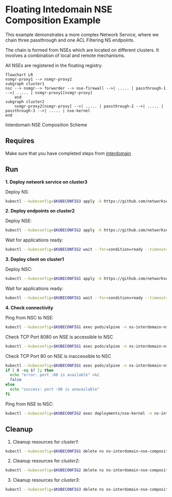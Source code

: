 # Floating Intedomain NSE Composition Example

This example demonstrates a more complex Network Service, where we chain three passthrough and one ACL Filtering NS endpoints.

The chain is formed from NSEs which are located on different clusters. It involves a combination of local and remote mechanisms.

All NSEs are registered in the floating registry.

```mermaid
flowchart LR
nsmgr-proxy1 --> nsmgr-proxy2
subgraph cluster1
nsc --> nsmgr--> forwarder --> nse-firewall -->| ..... | passthrough-1 -->| ..... | nsmgr-proxy1[nsmgr-proxy]
    end
subgraph cluster2
    nsmgr-proxy2[nsmgr-proxy] -->| ..... | passthrough-2 -->| ..... | passthrough-3 -->| ..... | nse-kernel 
end
```
Interdomain NSE Composition Scheme

## Requires

Make sure that you have completed steps from [interdomain](../../suites/basic)

## Run

**1. Deploy network service on cluster3**

Deploy NS:
```bash
kubectl --kubeconfig=$KUBECONFIG3 apply -k https://github.com/networkservicemesh/deployments-k8s/examples/interdomain/usecases/floating_nse_composition/cluster3?ref=4b46724abf5e74eb854ef247d9788d9215e12dc9
```

**2. Deploy endpoints on cluster2**

Deploy NSE:
```bash
kubectl --kubeconfig=$KUBECONFIG2 apply -k https://github.com/networkservicemesh/deployments-k8s/examples/interdomain/usecases/floating_nse_composition/cluster2?ref=4b46724abf5e74eb854ef247d9788d9215e12dc9
```

Wait for applications ready:
```bash
kubectl --kubeconfig=$KUBECONFIG2 wait --for=condition=ready --timeout=1m pod -l app=nse-kernel -n ns-interdomain-nse-composition
```

**3. Deploy client on cluster1**

Deploy NSC:
```bash
kubectl --kubeconfig=$KUBECONFIG1 apply -k https://github.com/networkservicemesh/deployments-k8s/examples/interdomain/usecases/floating_nse_composition/cluster1?ref=4b46724abf5e74eb854ef247d9788d9215e12dc9
```

Wait for applications ready:
```bash
kubectl --kubeconfig=$KUBECONFIG1 wait --for=condition=ready --timeout=5m pod -l app=alpine -n ns-interdomain-nse-composition
```

**4. Check connectivity**

Ping from NSC to NSE:
```bash
kubectl --kubeconfig=$KUBECONFIG1 exec pods/alpine -n ns-interdomain-nse-composition -- ping -c 4 172.16.1.100
```

Check TCP Port 8080 on NSE is accessible to NSC
```bash
kubectl --kubeconfig=$KUBECONFIG1 exec pods/alpine -n ns-interdomain-nse-composition -- wget -O /dev/null --timeout 5 "172.16.1.100:8080"
```

Check TCP Port 80 on NSE is inaccessible to NSC
```bash
kubectl --kubeconfig=$KUBECONFIG1 exec pods/alpine -n ns-interdomain-nse-composition -- wget -O /dev/null --timeout 5 "172.16.1.100:80"
if [ 0 -eq $? ]; then
  echo "error: port :80 is available" >&2
  false
else
  echo "success: port :80 is unavailable"
fi
```

Ping from NSE to NSC:
```bash
kubectl --kubeconfig=$KUBECONFIG2 exec deployments/nse-kernel -n ns-interdomain-nse-composition -- ping -c 4 172.16.1.101
```

## Cleanup

1. Cleanup resources for *cluster1*:
```bash
kubectl --kubeconfig=$KUBECONFIG1 delete ns ns-interdomain-nse-composition
```

2. Cleanup resources for *cluster2*:
```bash
kubectl --kubeconfig=$KUBECONFIG2 delete ns ns-interdomain-nse-composition
```

3. Cleanup resources for *cluster3*:
```bash
kubectl --kubeconfig=$KUBECONFIG3 delete ns ns-interdomain-nse-composition
```
